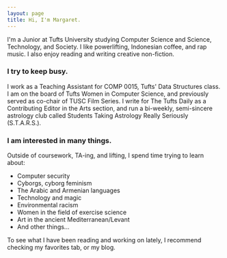 ```yaml
---
layout: page
title: Hi, I'm Margaret.
---
```


I'm a Junior at Tufts University studying Computer Science and Science, Technology,
and Society. I like powerlifting, Indonesian coffee, and rap music. I also enjoy
reading and writing creative non-fiction.

### I try to keep busy.

I work as a Teaching Assistant for COMP 0015, Tufts' Data Structures class. I am
on the board of Tufts Women in Computer Science, and previously served as co-chair
of TUSC Film Series. I write for The Tufts Daily as a Contributing Editor in the
Arts section, and run a bi-weekly, semi-sincere astrology club called Students
Taking Astrology Really Seriously (S.T.A.R.S.).

### I am interested in many things.
Outside of coursework, TA-ing, and lifting, I spend time trying to learn about:
  * Computer security
  * Cyborgs, cyborg feminism
  * The Arabic and Armenian languages
  * Technology and magic
  * Environmental racism
  * Women in the field of exercise science
  * Art in the ancient Mediterranean/Levant
  * And other things...

To see what I have been reading and working on lately, I recommend checking my
favorites tab, or my blog.
